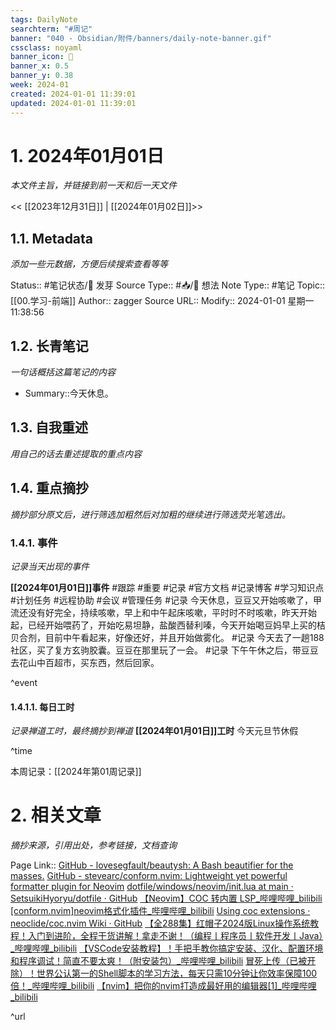 ```yaml
---
tags: DailyNote
searchterm: "#周记"
banner: "040 - Obsidian/附件/banners/daily-note-banner.gif"
cssclass: noyaml
banner_icon: 💌
banner_x: 0.5
banner_y: 0.38
week: 2024-01
created: 2024-01-01 11:39:01
updated: 2024-01-01 11:39:01
---
```


# 1. 2024年01月01日

_本文件主旨，并链接到前一天和后一天文件_

<< [[2023年12月31日]] | [[2024年01月02日]]>>

## 1.1. Metadata

_添加一些元数据，方便后续搜索查看等等_

Status:: #笔记状态/🌱 发芽
Source Type:: #📥/💭 想法 
Note Type:: #笔记
Topic:: [[00.学习-前端]]
Author:: zagger
Source URL::
Modify:: 2024-01-01 星期一 11:38:56

## 1.2. 长青笔记

_一句话概括这篇笔记的内容_

- Summary::今天休息。

## 1.3. 自我重述

_用自己的话去重述提取的重点内容_

## 1.4. 重点摘抄

_摘抄部分原文后，进行筛选加粗然后对加粗的继续进行筛选荧光笔选出。_

### 1.4.1. 事件

_记录当天出现的事件_

**[[2024年01月01日]]事件** 
#跟踪 #重要 #记录 #官方文档 #记录博客 #学习知识点 #计划任务 #远程协助 #会议 #管理任务
#记录 今天休息，豆豆又开始咳嗽了，甲流还没有好完全，持续咳嗽，早上和中午起床咳嗽，平时时不时咳嗽，昨天开始起，已经开始喂药了，开始吃易坦静，盐酸西替利嗪，今天开始喝豆妈早上买的桔贝合剂，目前中午看起来，好像还好，并且开始做雾化。
#记录 今天去了一趟188社区，买了复方玄驹胶囊。豆豆在那里玩了一会。
#记录 下午午休之后，带豆豆去花山中百超市，买东西，然后回家。

^event

#### 1.4.1.1. 每日工时

_记录禅道工时，最终摘抄到禅道_
**[[2024年01月01日]]工时**
今天元旦节休假

^time

本周记录：[[2024年第01周记录]]

# 2. 相关文章

_摘抄来源，引用出处，参考链接，文档查询_

Page Link::
[GitHub - lovesegfault/beautysh: A Bash beautifier for the masses.](https://github.com/lovesegfault/beautysh)
[GitHub - stevearc/conform.nvim: Lightweight yet powerful formatter plugin for Neovim](https://github.com/stevearc/conform.nvim?tab=readme-ov-file#formatters)
[dotfile/windows/neovim/init.lua at main · SetsuikiHyoryu/dotfile · GitHub](https://github.com/SetsuikiHyoryu/dotfile/blob/main/windows/neovim/init.lua)
[【Neovim】COC 转内置 LSP\_哔哩哔哩\_bilibili](https://www.bilibili.com/video/BV1NF411d7dj/?spm_id_from=333.880.my_history.page.click&vd_source=af94dc11f0a1751ebb3c2090844ad9f6)
[[conform.nvim]neovim格式化插件\_哔哩哔哩\_bilibili](https://www.bilibili.com/video/BV1Cr4y1X7HT/?spm_id_from=333.880.my_history.page.click&vd_source=af94dc11f0a1751ebb3c2090844ad9f6)
[Using coc extensions · neoclide/coc.nvim Wiki · GitHub](https://github.com/neoclide/coc.nvim/wiki/Using-coc-extensions)
[【全288集】红帽子2024版Linux操作系统教程！入门到进阶，全程干货讲解！拿走不谢！（编程丨程序员丨软件开发丨Java）\_哔哩哔哩\_bilibili](https://www.bilibili.com/video/BV1rw411t7JE/?spm_id_from=333.1007.tianma.1-2-2.click&vd_source=af94dc11f0a1751ebb3c2090844ad9f6)
[【VSCode安装教程】！手把手教你搞定安装、汉化、配置环境和程序调试！简直不要太爽！（附安装包）\_哔哩哔哩\_bilibili](https://www.bilibili.com/video/BV1m94y1c7XJ/?spm_id_from=333.1007.tianma.4-1-11.click&vd_source=af94dc11f0a1751ebb3c2090844ad9f6)
[冒死上传（已被开除）！世界公认第一的Shell脚本的学习方法，每天只需10分钟让你效率保障100倍！\_哔哩哔哩\_bilibili](https://www.bilibili.com/video/BV1f64y1H7SJ/?spm_id_from=333.1007.tianma.5-1-14.click&vd_source=af94dc11f0a1751ebb3c2090844ad9f6)
[【nvim】把你的nvim打造成最好用的编辑器[1]\_哔哩哔哩\_bilibili](https://www.bilibili.com/video/BV1DG411Y7FG/?spm_id_from=333.1007.tianma.6-3-19.click&vd_source=af94dc11f0a1751ebb3c2090844ad9f6)

^url
